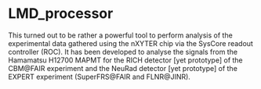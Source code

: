 # LMD_processor

This turned out to be rather a powerful tool to perform analysis of the experimental data gathered using the nXYTER chip via the SysCore readout controller (ROC). It has been developed to analyse the signals from the Hamamatsu H12700 MAPMT for the RICH detector [yet prototype] of the CBM@FAIR experiment and the NeuRad detector [yet prototype] of the EXPERT experiment (SuperFRS@FAIR and FLNR@JINR).
